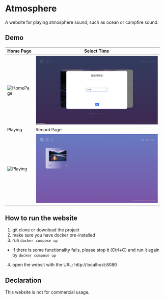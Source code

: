 # Atmosphere
A website for playing atmosphere sound, such as ocean or campfire sound.

## Demo
| Home Page | Select Time |
| --- | --- |
| ![HomePage](DemoFiles/Homepage.gif) | ![SelectTime](DemoFiles/SelectTime.png) |
| Playing | Record Page |
| ![Playing](DemoFiles/Play.gif) | ![Record](DemoFiles/Record.png) |

## How to run the website
1. git clone or download the project
2. make sure you have docker pre-installed
3. run `docker compose up`
  - If there is some functionailty fails, please stop it (Ctrl+C) and run it again by `docker compose up` 
4. open the websit with the URL: http://localhost:8080

## Declaration
This website is not for commercial usage.
